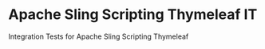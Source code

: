 Apache Sling Scripting Thymeleaf IT
===================================

Integration Tests for Apache Sling Scripting Thymeleaf
